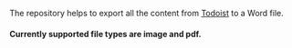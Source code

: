 The repository helps to export all the content from [Todoist](https://todoist.com) to a Word file. 
#### Currently supported file types are image and pdf.
